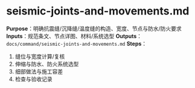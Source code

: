 # seismic-joints-and-movements.md

**Purpose**：明确抗震缝/沉降缝/温度缝的构造、宽度、节点与防水/防火要求
**Inputs**：规范条文、节点详图、材料/系统选型
**Outputs**：`docs/command/seismic-joints-and-movements.md`
**Steps**：

1. 缝位与宽度计算/复核
2. 伸缩与防水、防火系统选型
3. 细部做法与施工容差
4. 检查与验收记录
